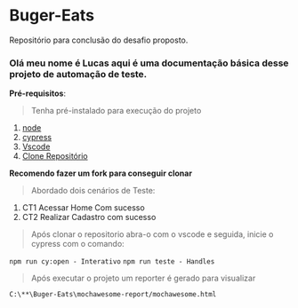 # Buger-Eats
Repositório para conclusão do desafio proposto.

### Olá meu nome é Lucas aqui é uma documentação básica desse projeto de automação de teste.

**Pré-requisitos**:

>Tenha pré-instalado para execução do projeto

1. [node](https://nodejs.org/en/)
2. [cypress](https://www.cypress.io/)
3. [Vscode](https://code.visualstudio.com/)
4. [Clone Repositório](https://github.com/Lucas123zx/Buger-Eats.git)

**Recomendo fazer um fork para conseguir clonar**

>Abordado dois cenários de Teste:

1. CT1 Acessar Home Com sucesso
2. CT2 Realizar Cadastro com sucesso


> Após clonar o repositorio abra-o com o vscode e seguida, inicie o cypress com o comando:

`npm run cy:open - Interativo`
`npm run teste - Handles` 

> Após executar o projeto um reporter é gerado para visualizar 

`C:\**\Buger-Eats\mochawesome-report/mochawesome.html`


